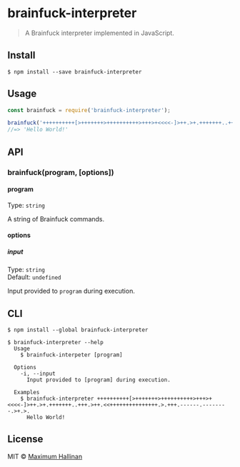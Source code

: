 # brainfuck-interpreter

> A Brainfuck interpreter implemented in JavaScript.


## Install

```
$ npm install --save brainfuck-interpreter
```


## Usage

```js
const brainfuck = require('brainfuck-interpreter');

brainfuck('++++++++++[>+++++++>++++++++++>+++>+<<<<-]>++.>+.+++++++..+++.>++.<<+++++++++++++++.>.+++.------.--------.>+.>.');
//=> 'Hello World!'
```


## API

### brainfuck(program, [options])

#### program

Type: `string`

A string of Brainfuck commands.

#### options

##### input

Type: `string`<br>
Default: `undefined`

Input provided to `program` during execution.



## CLI

```
$ npm install --global brainfuck-interpreter
```

```
$ brainfuck-interpreter --help
  Usage
    $ brainfuck-interpeter [program]

  Options
    -i, --input
      Input provided to [program] during execution.

  Examples
    $ brainfuck-interpreter ++++++++++[>+++++++>++++++++++>+++>+<<<<-]>++.>+.+++++++..+++.>++.<<+++++++++++++++.>.+++.------.--------.>+.>.
      Hello World!
```


## License

MIT © [Maximum Hallinan](https://github.com/maxhallinan)
